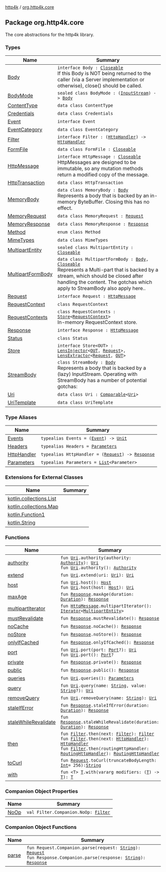 [http4k](../index.md) / [org.http4k.core](./index.md)

## Package org.http4k.core

The core abstractions for the http4k library.

### Types

| Name | Summary |
|---|---|
| [Body](-body/index.md) | `interface Body : `[`Closeable`](https://docs.oracle.com/javase/9/docs/api/java/io/Closeable.html)<br>If this Body is NOT being returned to the caller (via a Server implementation or otherwise), close() should be called. |
| [BodyMode](-body-mode/index.md) | `sealed class BodyMode : (`[`InputStream`](https://docs.oracle.com/javase/9/docs/api/java/io/InputStream.html)`) -> `[`Body`](-body/index.md) |
| [ContentType](-content-type/index.md) | `data class ContentType` |
| [Credentials](-credentials/index.md) | `data class Credentials` |
| [Event](-event/index.md) | `interface Event` |
| [EventCategory](-event-category/index.md) | `data class EventCategory` |
| [Filter](-filter/index.md) | `interface Filter : (`[`HttpHandler`](-http-handler.md)`) -> `[`HttpHandler`](-http-handler.md) |
| [FormFile](-form-file/index.md) | `data class FormFile : `[`Closeable`](https://docs.oracle.com/javase/9/docs/api/java/io/Closeable.html) |
| [HttpMessage](-http-message/index.md) | `interface HttpMessage : `[`Closeable`](https://docs.oracle.com/javase/9/docs/api/java/io/Closeable.html)<br>HttpMessages are designed to be immutable, so any mutation methods return a modified copy of the message. |
| [HttpTransaction](-http-transaction/index.md) | `data class HttpTransaction` |
| [MemoryBody](-memory-body/index.md) | `data class MemoryBody : `[`Body`](-body/index.md)<br>Represents a body that is backed by an in-memory ByteBuffer. Closing this has no effect. |
| [MemoryRequest](-memory-request/index.md) | `data class MemoryRequest : `[`Request`](-request/index.md) |
| [MemoryResponse](-memory-response/index.md) | `data class MemoryResponse : `[`Response`](-response/index.md) |
| [Method](-method/index.md) | `enum class Method` |
| [MimeTypes](-mime-types/index.md) | `data class MimeTypes` |
| [MultipartEntity](-multipart-entity/index.md) | `sealed class MultipartEntity : `[`Closeable`](https://docs.oracle.com/javase/9/docs/api/java/io/Closeable.html) |
| [MultipartFormBody](-multipart-form-body/index.md) | `data class MultipartFormBody : `[`Body`](-body/index.md)`, `[`Closeable`](https://docs.oracle.com/javase/9/docs/api/java/io/Closeable.html)<br>Represents a Multi-part that is backed by a stream, which should be closed after handling the content. The gotchas which apply to StreamBody also apply here.. |
| [Request](-request/index.md) | `interface Request : `[`HttpMessage`](-http-message/index.md) |
| [RequestContext](-request-context/index.md) | `class RequestContext` |
| [RequestContexts](-request-contexts/index.md) | `class RequestContexts : `[`Store`](-store/index.md)`<`[`RequestContext`](-request-context/index.md)`>`<br>In-memory RequestContext store. |
| [Response](-response/index.md) | `interface Response : `[`HttpMessage`](-http-message/index.md) |
| [Status](-status/index.md) | `class Status` |
| [Store](-store/index.md) | `interface Store<OUT> : `[`LensInjector`](../org.http4k.lens/-lens-injector/index.md)`<`[`OUT`](-store/index.md#OUT)`, `[`Request`](-request/index.md)`>, `[`LensExtractor`](../org.http4k.lens/-lens-extractor/index.md)`<`[`Request`](-request/index.md)`, `[`OUT`](-store/index.md#OUT)`>` |
| [StreamBody](-stream-body/index.md) | `class StreamBody : `[`Body`](-body/index.md)<br>Represents a body that is backed by a (lazy) InputStream. Operating with StreamBody has a number of potential gotchas: |
| [Uri](-uri/index.md) | `data class Uri : `[`Comparable`](https://kotlinlang.org/api/latest/jvm/stdlib/kotlin/-comparable/index.html)`<`[`Uri`](-uri/index.md)`>` |
| [UriTemplate](-uri-template/index.md) | `data class UriTemplate` |

### Type Aliases

| Name | Summary |
|---|---|
| [Events](-events.md) | `typealias Events = (`[`Event`](-event/index.md)`) -> `[`Unit`](https://kotlinlang.org/api/latest/jvm/stdlib/kotlin/-unit/index.html) |
| [Headers](-headers.md) | `typealias Headers = `[`Parameters`](-parameters.md) |
| [HttpHandler](-http-handler.md) | `typealias HttpHandler = (`[`Request`](-request/index.md)`) -> `[`Response`](-response/index.md) |
| [Parameters](-parameters.md) | `typealias Parameters = `[`List`](https://kotlinlang.org/api/latest/jvm/stdlib/kotlin.collections/-list/index.html)`<Parameter>` |

### Extensions for External Classes

| Name | Summary |
|---|---|
| [kotlin.collections.List](kotlin.collections.-list/index.md) |  |
| [kotlin.collections.Map](kotlin.collections.-map/index.md) |  |
| [kotlin.Function1](kotlin.-function1/index.md) |  |
| [kotlin.String](kotlin.-string/index.md) |  |

### Functions

| Name | Summary |
|---|---|
| [authority](authority.md) | `fun `[`Uri`](-uri/index.md)`.authority(authority: `[`Authority`](../org.http4k.cloudnative.env/-authority/index.md)`): `[`Uri`](-uri/index.md)<br>`fun `[`Uri`](-uri/index.md)`.authority(): `[`Authority`](../org.http4k.cloudnative.env/-authority/index.md) |
| [extend](extend.md) | `fun `[`Uri`](-uri/index.md)`.extend(uri: `[`Uri`](-uri/index.md)`): `[`Uri`](-uri/index.md) |
| [host](host.md) | `fun `[`Uri`](-uri/index.md)`.host(): `[`Host`](../org.http4k.cloudnative.env/-host/index.md)<br>`fun `[`Uri`](-uri/index.md)`.host(host: `[`Host`](../org.http4k.cloudnative.env/-host/index.md)`): `[`Uri`](-uri/index.md) |
| [maxAge](max-age.md) | `fun `[`Response`](-response/index.md)`.maxAge(duration: `[`Duration`](https://docs.oracle.com/javase/9/docs/api/java/time/Duration.html)`): `[`Response`](-response/index.md) |
| [multipartIterator](multipart-iterator.md) | `fun `[`HttpMessage`](-http-message/index.md)`.multipartIterator(): `[`Iterator`](https://kotlinlang.org/api/latest/jvm/stdlib/kotlin.collections/-iterator/index.html)`<`[`MultipartEntity`](-multipart-entity/index.md)`>` |
| [mustRevalidate](must-revalidate.md) | `fun `[`Response`](-response/index.md)`.mustRevalidate(): `[`Response`](-response/index.md) |
| [noCache](no-cache.md) | `fun `[`Response`](-response/index.md)`.noCache(): `[`Response`](-response/index.md) |
| [noStore](no-store.md) | `fun `[`Response`](-response/index.md)`.noStore(): `[`Response`](-response/index.md) |
| [onlyIfCached](only-if-cached.md) | `fun `[`Response`](-response/index.md)`.onlyIfCached(): `[`Response`](-response/index.md) |
| [port](port.md) | `fun `[`Uri`](-uri/index.md)`.port(port: `[`Port`](../org.http4k.cloudnative.env/-port/index.md)`?): `[`Uri`](-uri/index.md)<br>`fun `[`Uri`](-uri/index.md)`.port(): `[`Port`](../org.http4k.cloudnative.env/-port/index.md)`?` |
| [private](private.md) | `fun `[`Response`](-response/index.md)`.private(): `[`Response`](-response/index.md) |
| [public](public.md) | `fun `[`Response`](-response/index.md)`.public(): `[`Response`](-response/index.md) |
| [queries](queries.md) | `fun `[`Uri`](-uri/index.md)`.queries(): `[`Parameters`](-parameters.md) |
| [query](query.md) | `fun `[`Uri`](-uri/index.md)`.query(name: `[`String`](https://kotlinlang.org/api/latest/jvm/stdlib/kotlin/-string/index.html)`, value: `[`String`](https://kotlinlang.org/api/latest/jvm/stdlib/kotlin/-string/index.html)`?): `[`Uri`](-uri/index.md) |
| [removeQuery](remove-query.md) | `fun `[`Uri`](-uri/index.md)`.removeQuery(name: `[`String`](https://kotlinlang.org/api/latest/jvm/stdlib/kotlin/-string/index.html)`): `[`Uri`](-uri/index.md) |
| [staleIfError](stale-if-error.md) | `fun `[`Response`](-response/index.md)`.staleIfError(duration: `[`Duration`](https://docs.oracle.com/javase/9/docs/api/java/time/Duration.html)`): `[`Response`](-response/index.md) |
| [staleWhileRevalidate](stale-while-revalidate.md) | `fun `[`Response`](-response/index.md)`.staleWhileRevalidate(duration: `[`Duration`](https://docs.oracle.com/javase/9/docs/api/java/time/Duration.html)`): `[`Response`](-response/index.md) |
| [then](then.md) | `fun `[`Filter`](-filter/index.md)`.then(next: `[`Filter`](-filter/index.md)`): `[`Filter`](-filter/index.md)<br>`fun `[`Filter`](-filter/index.md)`.then(next: `[`HttpHandler`](-http-handler.md)`): `[`HttpHandler`](-http-handler.md)<br>`fun `[`Filter`](-filter/index.md)`.then(routingHttpHandler: `[`RoutingHttpHandler`](../org.http4k.routing/-routing-http-handler/index.md)`): `[`RoutingHttpHandler`](../org.http4k.routing/-routing-http-handler/index.md) |
| [toCurl](to-curl.md) | `fun `[`Request`](-request/index.md)`.toCurl(truncateBodyLength: `[`Int`](https://kotlinlang.org/api/latest/jvm/stdlib/kotlin/-int/index.html)` = 256): `[`String`](https://kotlinlang.org/api/latest/jvm/stdlib/kotlin/-string/index.html) |
| [with](with.md) | `fun <T> `[`T`](with.md#T)`.with(vararg modifiers: (`[`T`](with.md#T)`) -> `[`T`](with.md#T)`): `[`T`](with.md#T) |

### Companion Object Properties

| Name | Summary |
|---|---|
| [NoOp](-no-op.md) | `val Filter.Companion.NoOp: `[`Filter`](-filter/index.md) |

### Companion Object Functions

| Name | Summary |
|---|---|
| [parse](parse.md) | `fun Request.Companion.parse(request: `[`String`](https://kotlinlang.org/api/latest/jvm/stdlib/kotlin/-string/index.html)`): `[`Request`](-request/index.md)<br>`fun Response.Companion.parse(response: `[`String`](https://kotlinlang.org/api/latest/jvm/stdlib/kotlin/-string/index.html)`): `[`Response`](-response/index.md) |
